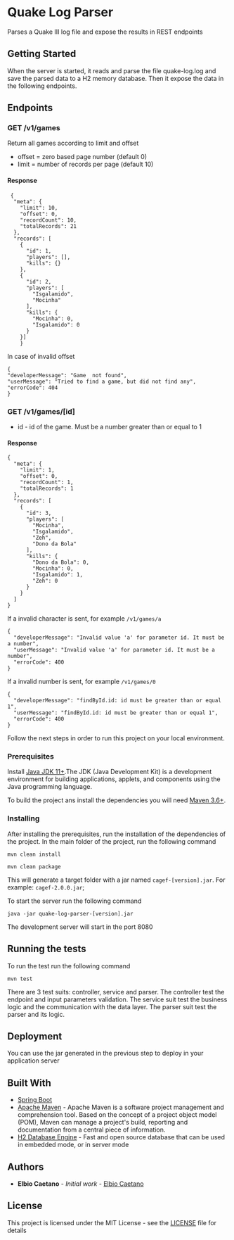 # Quake Log Parser
Parses a Quake III log file and expose the results in REST endpoints

## Getting Started
When the server is started, it reads and parse the file quake-log.log and save the parsed data to a H2 memory database. Then it expose the data in the following endpoints.

## Endpoints
### GET /v1/games
Return all games according to limit and offset

* offset = zero based page number (default 0)
* limit = number of records per page (default 10)

#### Response
  ```
   {
    "meta": {
      "limit": 10,
      "offset": 0,
      "recordCount": 10,
      "totalRecords": 21
    },
    "records": [
      {
        "id": 1,
        "players": [],
        "kills": {}
      },
      {
        "id": 2,
        "players": [
          "Isgalamido",
          "Mocinha"
        ],
        "kills": {
          "Mocinha": 0,
          "Isgalamido": 0
        }
      }]
      }
  ```
  In case of invalid offset
  ```
  {
  "developerMessage": "Game  not found",
  "userMessage": "Tried to find a game, but did not find any",
  "errorCode": 404
}
```

### GET /v1/games/[id]
* id - id of the game. Must be a number greater than or equal to 1

#### Response
```
{
  "meta": {
    "limit": 1,
    "offset": 0,
    "recordCount": 1,
    "totalRecords": 1
  },
  "records": [
    {
      "id": 3,
      "players": [
        "Mocinha",
        "Isgalamido",
        "Zeh",
        "Dono da Bola"
      ],
      "kills": {
        "Dono da Bola": 0,
        "Mocinha": 0,
        "Isgalamido": 1,
        "Zeh": 0
      }
    }
  ]
}
```

If a invalid character is sent, for example `/v1/games/a`
```
{
  "developerMessage": "Invalid value 'a' for parameter id. It must be a number",
  "userMessage": "Invalid value 'a' for parameter id. It must be a number",
  "errorCode": 400
}
```

If a invalid number is sent, for example `/v1/games/0`
```
{
  "developerMessage": "findById.id: id must be greater than or equal 1",
  "userMessage": "findById.id: id must be greater than or equal 1",
  "errorCode": 400
}
```

Follow the next steps in order to run this project on your local environment.

### Prerequisites

Install [Java JDK 11+](https://www.oracle.com/technetwork/java/javase/downloads/jdk11-downloads-5066655.html).The JDK (Java Development Kit) is a development environment for building applications, applets, and components using the Java programming language.

To build the project ans install the dependencies you will need [Maven 3.6+](https://maven.apache.org/download.cgi).


### Installing

After installing the prerequisites, run the installation of the dependencies of the project. In the main folder of the project, run the following command

```
mvn clean install
```

```
mvn clean package
```
This will generate a target folder with a jar named `cagef-[version].jar`. For example: `cagef-2.0.0.jar`;

To start the server run the following command

```
java -jar quake-log-parser-[version].jar
```

The development server will start in the port 8080

## Running the tests

To run the test run the following command

```
mvn test
```

There are 3 test suits: controller, service and parser. The controller test the endpoint and input parameters validation. The service suit test the business logic and the communication with the data layer. The parser suit test the parser and its logic.

## Deployment

You can use the jar generated in the previous step to deploy in your application server

## Built With

* [Spring Boot](https://spring.io/projects/spring-boot)
* [Apache Maven](https://maven.apache.org/index.html) - Apache Maven is a software project management and comprehension tool. Based on the concept of a project object model (POM), Maven can manage a project's build, reporting and documentation from a central piece of information.
* [H2 Database Engine](https://www.h2database.com/html/main.html) - Fast and open source database that can be used in embedded mode, or in server mode
## Authors

* **Elbio Caetano** - *Initial work* - [Elbio Caetano](https://github.com/elbiocaetano)

## License

This project is licensed under the MIT License - see the [LICENSE](LICENSE) file for details
